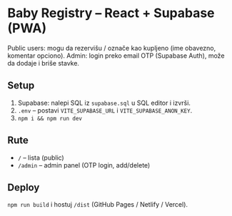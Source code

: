 # Baby Registry – React + Supabase (PWA)

Public users: mogu da rezervišu / označe kao kupljeno (ime obavezno, komentar opciono).
Admin: login preko email OTP (Supabase Auth), može da dodaje i briše stavke.

## Setup
1) Supabase: nalepi SQL iz `supabase.sql` u SQL editor i izvrši.
2) `.env` – postavi `VITE_SUPABASE_URL` i `VITE_SUPABASE_ANON_KEY`.
3) `npm i && npm run dev`

## Rute
- `/` – lista (public)
- `/admin` – admin panel (OTP login, add/delete)

## Deploy
`npm run build` i hostuj `/dist` (GitHub Pages / Netlify / Vercel).